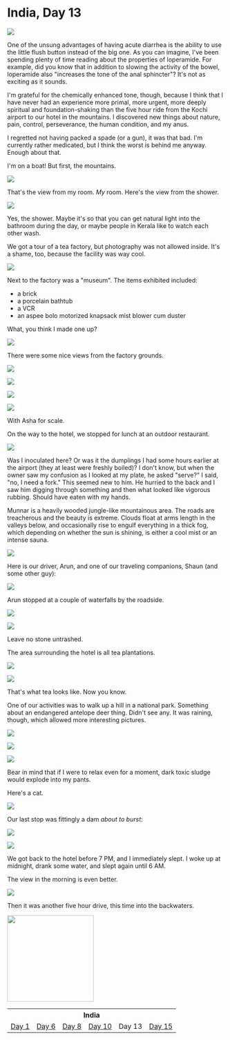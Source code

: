 India, Day 13
=============
![](../site/india5_28_small.jpg)

One of the unsung advantages of having acute diarrhea is the ability to use the
little flush button instead of the big one.  As you can imagine, I've been
spending plenty of time reading about the properties of loperamide.  For
example, did you know that in addition to slowing the activity of the bowel,
loperamide also "increases the tone of the anal sphincter"?  It's not as
exciting as it sounds.

I'm grateful for the chemically enhanced tone, though, because I think that
I have never had an experience more primal, more urgent, more deeply spiritual
and foundation-shaking than the five hour ride from the Kochi airport to our
hotel in the mountains.  I discovered new things about nature, pain, control,
perseverance, the human condition, and my anus.

<!-- Munnar Alleppey -->

I regretted not having packed a spade (or a gun), it was that bad.  I'm
currently rather medicated, but I think the worst is behind me anyway.  Enough
about that.

I'm on a boat!  But first, the mountains.

![](../site/india5_29_small.jpg)

That's the view from my room.  _My_ room.  Here's the view from the shower.

![](../site/india5_32_small.jpg)

Yes, the shower.  Maybe it's so that you can get natural light into the
bathroom during the day, or maybe people in Kerala like to watch each other
wash.

We got a tour of a tea factory, but photography was not allowed inside.  It's
a shame, too, because the facility was way cool.

![](../site/india5_36_small.jpg)

Next to the factory was a "museum".  The items exhibited included:

- a brick
- a porcelain bathtub
- a VCR
- an aspee bolo motorized knapsack mist blower cum duster

What, you think I made one up?

![](../site/india5_37_small.jpg)

There were some nice views from the factory grounds.

![](../site/india5_41_small.jpg)

![](../site/india5_40_small.jpg)

![](../site/india5_48_small.jpg)

![](../site/india5_45_small.jpg)

With Asha for scale.

On the way to the hotel, we stopped for lunch at an outdoor restaurant.

![](../site/india5_4_small.jpg)

Was I inoculated here?  Or was it the dumplings I had some hours earlier at the
airport (they at least were freshly boiled)?  I don't know, but when the owner
saw my confusion as I looked at my plate, he asked "serve?"  I said, "no, I
need a fork."  This seemed new to him.  He hurried to the back and I saw him
digging through something and then what looked like vigorous rubbing.  Should
have eaten with my hands.

Munnar is a heavily wooded jungle-like mountainous area.  The roads are
treacherous and the beauty is extreme.  Clouds float at arms length in the
valleys below, and occasionally rise to engulf everything in a thick fog, which
depending on whether the sun is shining, is either a cool mist or an intense
sauna.

![](../site/india5_8_small.jpg)

Here is our driver, Arun, and one of our traveling companions, Shaun (and some
other guy):

![](../site/india5_14_small.jpg)

Arun stopped at a couple of waterfalls by the roadside.

![](../site/india5_15_small.jpg)

![](../site/india5_12_small.jpg)

Leave no stone untrashed.

The area surrounding the hotel is all tea plantations.

![](../site/india5_53_small.jpg)

![](../site/india5_54_small.jpg)

That's what tea looks like.  Now you know.

One of our activities was to walk up a hill in a national park.  Something
about an endangered antelope deer thing.  Didn't see any.  It was raining,
though, which allowed more interesting pictures.

![](../site/india5_67_small.jpg)

![](../site/india5_60_small.jpg)

![](../site/india5_64_small.jpg)

Bear in mind that if I were to relax even for a moment, dark toxic sludge would
explode into my pants.

Here's a cat.

![](../site/india5_73_small.jpg)

Our last stop was fittingly a dam _about to burst_:

![](../site/india5_80_small.jpg)

![](../site/india5_82_small.jpg)

We got back to the hotel before 7 PM, and I immediately slept.  I woke up at
midnight, drank some water, and slept again until 6 AM.

The view in the morning is even better.

![](../site/india5_83_small.jpg)

Then it was another five hour drive, this time into the backwaters.

<img style="width: 200px;" src="../site/hindi.png"/>

<table class="india">
  <tr><th colspan="6">India</th></tr>
  <tr>
    <td><a href="../site/india1.html">Day 1</a></td>
    <td><a href="../site/india2.html">Day 6</a></td>
    <td><a href="../site/india3.html">Day 8</a></td>
    <td><a href="../site/india4.html">Day 10</a></td>
    <td>Day 13</td>
    <td><a href="../site/india6.html">Day 15</a></td>
  </tr>
</table>

